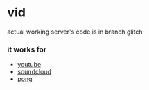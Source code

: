 # vid

actual working server's code is in branch glitch

### it works for
* [youtube](https://www.youtube.com/)
* [soundcloud](https://www.soundcloud.com/)
* [pong](https://hovercraft.glitch.me/)
